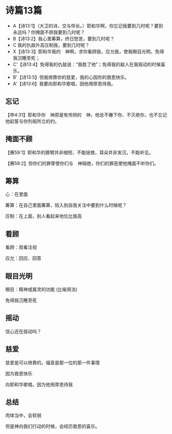 # 诗篇13篇

- A【诗13:1】（大卫的诗，交与伶长。）耶和华啊，你忘记我要到几时呢？要到永远吗？你掩面不顾我要到几时呢？
- B【诗13:2】我心里筹算，终日愁苦，要到几时呢？
- C 我的仇敌升高压制我，要到几时呢？
- X【诗13:3】耶和华我的　神啊，求你看顾我，应允我，使我眼目光明，免得我沉睡至死；
- C'【诗13:4】免得我的仇敌说：“我胜了他”；免得我的敌人在我摇动的时候喜乐。
- B'【诗13:5】但我倚靠你的慈爱，我的心因你的救恩快乐。
- A'【诗13:6】我要向耶和华歌唱，因他用厚恩待我。

## 忘记

【申4:31】耶和华你　神原是有怜悯的　神，他总不撇下你、不灭绝你，也不忘记他起誓与你列祖所立的约。

## 掩面不顾

【赛59:1】耶和华的膀臂并非缩短，不能拯救，耳朵并非发沉，不能听见。

【赛59:2】但你们的罪孽使你们与　神隔绝，你们的罪恶使他掩面不听你们。

## 筹算

心：在里面

筹算：在自己里面筹算，陷入到自我关注中要到什么时候呢？

压制：在上面，别人看起来地位比我高

## 看顾

看顾：观看注视

应允：回应、回答

## 眼目光明

眼目：精神或属灵的功能 (比喻用法)

免得我沉睡至死

## 摇动

信心还在摇动吗？

## 慈爱

慈爱是可以倚靠的。福音是那一位的那一件事情

因为救恩快乐

向耶和华歌唱，因为他用厚恩待我

## 总结

肉体当中，会软弱

但是神向我们行动的时候，会经历救恩的喜乐。